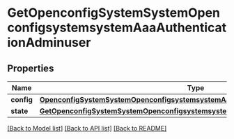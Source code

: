 # GetOpenconfigSystemSystemOpenconfigsystemsystemAaaAuthenticationAdminuser

## Properties
Name | Type | Description | Notes
------------ | ------------- | ------------- | -------------
**config** | [**OpenconfigSystemSystemOpenconfigsystemsystemAaaAuthenticationAdminuserConfig**](OpenconfigSystemSystemOpenconfigsystemsystemAaaAuthenticationAdminuserConfig.md) |  | [optional] 
**state** | [**GetOpenconfigSystemSystemOpenconfigsystemsystemAaaAuthenticationAdminuserState**](GetOpenconfigSystemSystemOpenconfigsystemsystemAaaAuthenticationAdminuserState.md) |  | [optional] 

[[Back to Model list]](../README.md#documentation-for-models) [[Back to API list]](../README.md#documentation-for-api-endpoints) [[Back to README]](../README.md)


